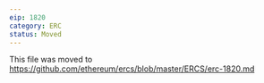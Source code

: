 ```yaml
---
eip: 1820
category: ERC
status: Moved
---
```


This file was moved to https://github.com/ethereum/ercs/blob/master/ERCS/erc-1820.md
